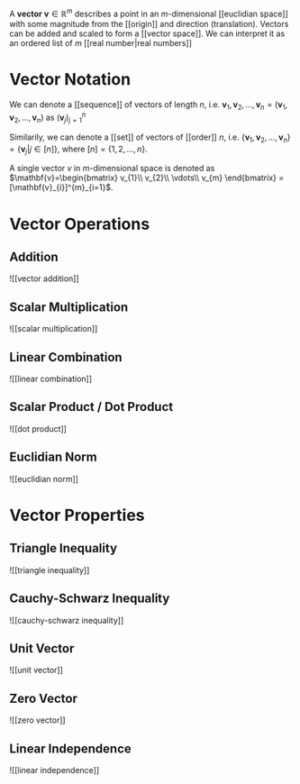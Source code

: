 
A **vector** $\mathbf{v}\in \mathbb R^m$ describes a point in an $m$-dimensional [[euclidian space]] with some magnitude from the [[origin]] and direction (translation). Vectors can be added and scaled to form a [[vector space]]. We can interpret it as an ordered list of $m$ [[real number|real numbers]] 


 
# Vector Notation

We can denote a [[sequence]] of vectors of length $n$, i.e. $\mathbf{v}_{1}, \mathbf{v}_{2}, \dots, \mathbf{v}_{n} = (\mathbf{v}_{1}, \mathbf{v}_{2}, \dots, \mathbf{v}_{n})$ as $(\mathbf{v}_{j})^{n}_{j=1}$

Similarily, we can denote a [[set]] of vectors of [[order]] $n$, i.e. $\{\mathbf{v}_{1}, \mathbf{v}_{2}, \dots, \mathbf{v}_{n}\} = \{\mathbf{v}_{j} | j \in [n]\}$, where $[n] = \{1, 2, \dots, n\}$.

A single vector $v$ in $m$-dimensional space is denoted as $\mathbf{v}=\begin{bmatrix} v_{1}\\ v_{2}\\ \vdots\\ v_{m} \end{bmatrix} =[\mathbf{v}_{i}]^{m}_{i=1}$.


# Vector Operations

## Addition
![[vector addition]]

## Scalar Multiplication
![[scalar multiplication]]

## Linear Combination
![[linear combination]]

## Scalar Product / Dot Product
![[dot product]]

## Euclidian Norm
![[euclidian norm]]



# Vector Properties

## Triangle Inequality
![[triangle inequality]]

## Cauchy-Schwarz Inequality
![[cauchy-schwarz inequality]]

## Unit Vector
![[unit vector]]

## Zero Vector
![[zero vector]]


## Linear Independence
![[linear independence]]

